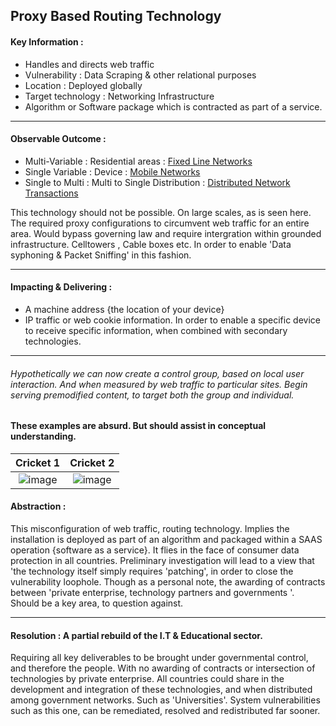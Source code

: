 ## Proxy Based Routing Technology 

#### Key Information : 

- Handles and directs web traffic
- Vulnerability : Data Scraping & other relational purposes
- Location : Deployed globally
- Target technology : Networking Infrastructure
- Algorithm or Software package which is contracted as part of a service. 

---

#### Observable Outcome : 

* Multi-Variable : Residential areas : [Fixed Line Networks](https://luminati.io/proxy-types/rotating-residential-ips)
* Single Variable : Device : [Mobile Networks](https://luminati.io/proxy-types/mobile-residential-ips) 
* Single to Multi : Multi to Single Distribution : [Distributed Network Transactions](https://luminati.io/locations) 

This technology should not be possible. On large scales, as is seen here. 
The required proxy configurations to circumvent web traffic for an entire area. Would bypass governing law and require intergration within grounded infrastructure. Celltowers , Cable boxes etc. In order to enable 'Data syphoning & Packet Sniffing' in this fashion.   

---

#### Impacting & Delivering : 

- A machine address {the location of your device} 
- IP traffic or web cookie information. In order to enable a specific device to receive specific information, when combined with secondary technologies. 

---

###### Hypothetically we can now create a control group, based on local user interaction. And when measured by web traffic to particular sites. Begin serving premodified content, to target both the group and individual. 
#### These examples are absurd. But should assist in conceptual understanding.


Cricket 1             |  Cricket 2
:-------------------------:|:-------------------------:
![image](https://drive.google.com/uc?export=view&id=19d1xya-jWuRVM3QSpm7rmFay7ErpIZKq)|![image](https://drive.google.com/uc?export=view&id=1ZoOfEL-2yvmyNfm0CgvI980lQkYt-0bN)



#### Abstraction :

This misconfiguration of web traffic, routing technology. Implies the installation is deployed as part of an algorithm and packaged within a SAAS operation {software as a service}. It flies in the face of consumer data protection in all countries. Preliminary investigation will lead to a view that 'the technology itself simply requires 'patching', in order to close the vulnerability loophole.  Though as a personal note, the awarding of contracts between 'private enterprise, technology partners and governments '. Should be a key area, to question against. 

---

#### Resolution : A partial rebuild of the I.T & Educational sector.

Requiring all key deliverables to be brought under governmental control, and therefore the people. With no awarding of contracts or intersection of technologies by private enterprise.  All countries could share in the development and integration of these technologies, and when distributed among government networks. Such as 'Universities'. System vulnerabilities such as this one, can be remediated, resolved and redistributed far sooner. 
